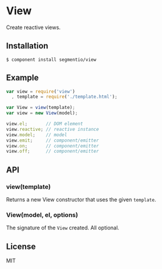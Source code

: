 # View

  Create reactive views.

## Installation

    $ component install segmentio/view

## Example

```js
var view = require('view')
  , template = require('./template.html');

var View = view(template);
var view = new View(model);

view.el;       // DOM element
view.reactive; // reactive instance
view.model;    // model
view.emit;     // component/emitter
view.on;       // component/emitter
view.off;      // component/emitter
```

## API

### view(template)
  Returns a new View constructor that uses the given `template`.

### View(model, el, options)
  The signature of the `View` created. All optional.

## License

  MIT
